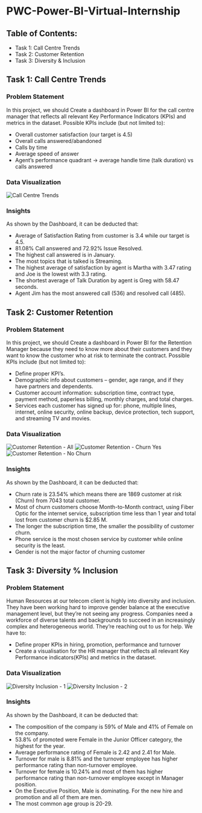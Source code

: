 # PWC-Power-BI-Virtual-Internship

## Table of Contents:
- Task 1: Call Centre Trends
- Task 2: Customer Retention
- Task 3: Diversity & Inclusion

## Task 1: Call Centre Trends
### Problem Statement
In this project, we should Create a dashboard in Power BI for the call centre manager that reflects all relevant Key Performance Indicators (KPIs) and metrics in the dataset.
Possible KPIs include (but not limited to):
- Overall customer satisfaction (our target is 4.5)
- Overall calls answered/abandoned
- Calls by time
- Average speed of answer
- Agent’s performance quadrant -> average handle time (talk duration) vs calls answered
### Data Visualization
![Call Centre Trends](https://github.com/vickytanamal/PWC-Power-BI-Virtual-Internship/assets/76517153/5eb9b119-04b1-467b-ad96-7c9010360406)
### Insights
As shown by the Dashboard, it can be deducted that:
- Average of Satisfaction Rating from customer is 3.4 while our target is 4.5.
- 81.08% Call answered and 72.92% Issue Resolved.
- The highest call answered is in January.
- The most topics that is talked is Streaming.
- The highest average of satisfaction by agent is Martha with 3.47 rating and Joe is the lowest with 3.3 rating.
- The shortest average of Talk Duration by agent is Greg with 58.47 seconds.
- Agent Jim has the most answered call (536) and resolved call (485).

## Task 2: Customer Retention
### Problem Statement
In this project, we should Create a dashboard in Power BI for the Retention Manager because they need to know more about their customers and they want to know the customer who at risk to terminate the contract. 
Possible KPIs include (but not limited to):
- Define proper KPI’s.
- Demographic info about customers – gender, age range, and if they have partners and dependents.
- Customer account information: subscription time, contract type, payment method, paperless billing, monthly charges, and total charges.
- Services each customer has signed up for: phone, multiple lines, internet, online security, online backup, device protection, tech support, and streaming TV and movies.
### Data Visualization
![Customer Retention - All](https://github.com/vickytanamal/PWC-Power-BI-Virtual-Internship/assets/76517153/67952901-a35e-445a-b953-fb2d6097134d)
![Customer Retention - Churn Yes](https://github.com/vickytanamal/PWC-Power-BI-Virtual-Internship/assets/76517153/4b1ed4fd-af26-41f0-bd47-4105d140721b)
![Customer Retention -  No Churn](https://github.com/vickytanamal/PWC-Power-BI-Virtual-Internship/assets/76517153/6527956b-f093-4ed8-b5e7-0391cb46b8ac)
### Insights
As shown by the Dashboard, it can be deducted that:
- Churn rate is 23.54% which means there are 1869 customer at risk (Churn) from 7043 total customer.
- Most of churn customers choose Month-to-Month contract, using Fiber Optic for the internet service, subscription time less than 1 year and total lost from customer churn is $2.85 M.
- The longer the subscription time, the smaller the possibility of customer churn.
- Phone service is the most chosen service by customer while online security is the least.
- Gender is not the major factor of churning customer

## Task 3: Diversity % Inclusion
### Problem Statement
Human Resources at our telecom client is highly into diversity and inclusion. They have been working hard to improve gender balance at the executive management level, but they’re not seeing any progress. 
Companies need a workforce of diverse talents and backgrounds to succeed in an increasingly complex and heterogeneous world. They’re reaching out to us for help.
We have to:
- Define proper KPIs in hiring, promotion, performance and turnover
- Create a visualisation for the HR manager that reflects all relevant Key Performance indicators(KPIs) and metrics in the dataset.
### Data Visualization
![Diversity   Inclusion - 1](https://github.com/vickytanamal/PWC-Power-BI-Virtual-Internship/assets/76517153/1aa60d5a-6019-4006-aad6-f770b8bc82a3)
![Diversity   Inclusion - 2](https://github.com/vickytanamal/PWC-Power-BI-Virtual-Internship/assets/76517153/d37d4ed0-59c4-4134-a31a-6057867565fc)

### Insights
As shown by the Dashboard, it can be deducted that:
- The composition of the company is 59% of Male and 41% of Female on the company.
- 53.8% of promoted were Female in the Junior Officer category, the highest for the year.
- Average performance rating of Female is 2.42 and 2.41 for Male.
- Turnover for male is 8.81%  and the turnover employee has higher performance rating than non-turnover employee.
- Turnover for female is 10.24% and most of them has higher performance rating than non-turnover employee except in Manager position.
- On the Executive Position, Male is dominating. For the new hire and promotion and all of them are men.
- The most common age group is 20-29.
